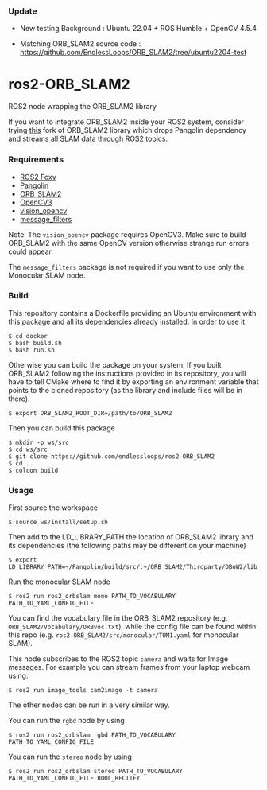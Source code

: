 ### Update
 - New testing Background : Ubuntu 22.04 + ROS Humble + OpenCV 4.5.4

 - Matching ORB_SLAM2 source code : https://github.com/EndlessLoops/ORB_SLAM2/tree/ubuntu2204-test

# ros2-ORB_SLAM2
ROS2 node wrapping the ORB_SLAM2 library

If you want to integrate ORB_SLAM2 inside your ROS2 system, consider trying [this](https://github.com/alsora/ORB_SLAM2) fork of ORB_SLAM2 library which drops Pangolin dependency and streams all SLAM data through ROS2 topics.

### Requirements

 - [ROS2 Foxy](https://github.com/ros2/ros2/wiki/Installation)
 - [Pangolin](https://github.com/stevenlovegrove/Pangolin)
 - [ORB_SLAM2](https://github.com/raulmur/ORB_SLAM2)
 - [OpenCV3](https://docs.opencv.org/3.0-beta/doc/tutorials/introduction/linux_install/linux_install.html)
 - [vision_opencv](https://github.com/ros-perception/vision_opencv/tree/ros2)
 - [message_filters](https://github.com/ros2/message_filters)

Note: The `vision_opencv` package requires OpenCV3. Make sure to build ORB_SLAM2 with the same OpenCV version otherwise strange run errors could appear.

The `message_filters` package is not required if you want to use only the Monocular SLAM node. 


### Build

This repository contains a Dockerfile providing an Ubuntu environment with this package and all its dependencies already installed.
In order to use it:

    $ cd docker
    $ bash build.sh
    $ bash run.sh

Otherwise you can build the package on your system.
If you built ORB_SLAM2 following the instructions provided in its repository, you will have to tell CMake where to find it by exporting an environment variable that points to the cloned repository (as the library and include files will be in there).

    $ export ORB_SLAM2_ROOT_DIR=/path/to/ORB_SLAM2

Then you can build this package

    $ mkdir -p ws/src
    $ cd ws/src
    $ git clone https://github.com/endlessloops/ros2-ORB_SLAM2
    $ cd ..
    $ colcon build

### Usage

First source the workspace

    $ source ws/install/setup.sh

Then add to the LD_LIBRARY_PATH the location of ORB_SLAM2 library and its dependencies (the following paths may be different on your machine)

    $ export LD_LIBRARY_PATH=~/Pangolin/build/src/:~/ORB_SLAM2/Thirdparty/DBoW2/lib:~/ORB_SLAM2/Thirdparty/g2o/lib:~/ORB_SLAM2/lib:$LD_LIBRARY_PATH

Run the monocular SLAM node

    $ ros2 run ros2_orbslam mono PATH_TO_VOCABULARY PATH_TO_YAML_CONFIG_FILE

You can find the vocabulary file in the ORB_SLAM2 repository (e.g. `ORB_SLAM2/Vocabulary/ORBvoc.txt`), while the config file can be found within this repo (e.g. `ros2-ORB_SLAM2/src/monocular/TUM1.yaml` for monocular SLAM).

This node subscribes to the ROS2 topic `camera` and waits for Image messages.
For example you can stream frames from your laptop webcam using:

    $ ros2 run image_tools cam2image -t camera

The other nodes can be run in a very similar way.

You can run the `rgbd` node by using 

    $ ros2 run ros2_orbslam rgbd PATH_TO_VOCABULARY PATH_TO_YAML_CONFIG_FILE

You can run the `stereo` node by using 

    $ ros2 run ros2_orbslam stereo PATH_TO_VOCABULARY PATH_TO_YAML_CONFIG_FILE BOOL_RECTIFY
